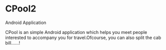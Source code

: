 # CPool2
Android Application

CPool is an simple Android application which helps you meet people interested to accompany you for travel.Ofcourse, you can also split the cab bill......!
